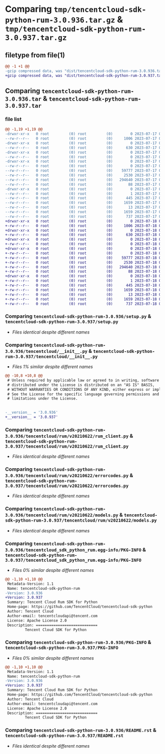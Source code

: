 # Comparing `tmp/tencentcloud-sdk-python-rum-3.0.936.tar.gz` & `tmp/tencentcloud-sdk-python-rum-3.0.937.tar.gz`

## filetype from file(1)

```diff
@@ -1 +1 @@
-gzip compressed data, was "dist/tencentcloud-sdk-python-rum-3.0.936.tar", last modified: Mon Jul 17 00:33:26 2023, max compression
+gzip compressed data, was "dist/tencentcloud-sdk-python-rum-3.0.937.tar", last modified: Tue Jul 18 00:29:27 2023, max compression
```

## Comparing `tencentcloud-sdk-python-rum-3.0.936.tar` & `tencentcloud-sdk-python-rum-3.0.937.tar`

### file list

```diff
@@ -1,19 +1,19 @@
-drwxr-xr-x   0 root         (0) root         (0)        0 2023-07-17 00:33:26.000000 tencentcloud-sdk-python-rum-3.0.936/
--rw-r--r--   0 root         (0) root         (0)     1006 2023-07-17 00:33:26.000000 tencentcloud-sdk-python-rum-3.0.936/setup.py
-drwxr-xr-x   0 root         (0) root         (0)        0 2023-07-17 00:33:26.000000 tencentcloud-sdk-python-rum-3.0.936/tencentcloud/
--rw-r--r--   0 root         (0) root         (0)      630 2023-07-17 00:33:26.000000 tencentcloud-sdk-python-rum-3.0.936/tencentcloud/__init__.py
-drwxr-xr-x   0 root         (0) root         (0)        0 2023-07-17 00:33:26.000000 tencentcloud-sdk-python-rum-3.0.936/tencentcloud/rum/
--rw-r--r--   0 root         (0) root         (0)        0 2023-07-17 00:33:26.000000 tencentcloud-sdk-python-rum-3.0.936/tencentcloud/rum/__init__.py
-drwxr-xr-x   0 root         (0) root         (0)        0 2023-07-17 00:33:26.000000 tencentcloud-sdk-python-rum-3.0.936/tencentcloud/rum/v20210622/
--rw-r--r--   0 root         (0) root         (0)        0 2023-07-17 00:33:26.000000 tencentcloud-sdk-python-rum-3.0.936/tencentcloud/rum/v20210622/__init__.py
--rw-r--r--   0 root         (0) root         (0)    59777 2023-07-17 00:33:26.000000 tencentcloud-sdk-python-rum-3.0.936/tencentcloud/rum/v20210622/rum_client.py
--rw-r--r--   0 root         (0) root         (0)     2530 2023-07-17 00:33:26.000000 tencentcloud-sdk-python-rum-3.0.936/tencentcloud/rum/v20210622/errorcodes.py
--rw-r--r--   0 root         (0) root         (0)   294640 2023-07-17 00:33:26.000000 tencentcloud-sdk-python-rum-3.0.936/tencentcloud/rum/v20210622/models.py
--rw-r--r--   0 root         (0) root         (0)       88 2023-07-17 00:33:26.000000 tencentcloud-sdk-python-rum-3.0.936/setup.cfg
-drwxr-xr-x   0 root         (0) root         (0)        0 2023-07-17 00:33:26.000000 tencentcloud-sdk-python-rum-3.0.936/tencentcloud_sdk_python_rum.egg-info/
--rw-r--r--   0 root         (0) root         (0)        1 2023-07-17 00:33:26.000000 tencentcloud-sdk-python-rum-3.0.936/tencentcloud_sdk_python_rum.egg-info/dependency_links.txt
--rw-r--r--   0 root         (0) root         (0)      445 2023-07-17 00:33:26.000000 tencentcloud-sdk-python-rum-3.0.936/tencentcloud_sdk_python_rum.egg-info/SOURCES.txt
--rw-r--r--   0 root         (0) root         (0)     1659 2023-07-17 00:33:26.000000 tencentcloud-sdk-python-rum-3.0.936/tencentcloud_sdk_python_rum.egg-info/PKG-INFO
--rw-r--r--   0 root         (0) root         (0)       13 2023-07-17 00:33:26.000000 tencentcloud-sdk-python-rum-3.0.936/tencentcloud_sdk_python_rum.egg-info/top_level.txt
--rw-r--r--   0 root         (0) root         (0)     1659 2023-07-17 00:33:26.000000 tencentcloud-sdk-python-rum-3.0.936/PKG-INFO
--rw-r--r--   0 root         (0) root         (0)      737 2023-07-17 00:33:26.000000 tencentcloud-sdk-python-rum-3.0.936/README.rst
+drwxr-xr-x   0 root         (0) root         (0)        0 2023-07-18 00:29:27.000000 tencentcloud-sdk-python-rum-3.0.937/
+-rw-r--r--   0 root         (0) root         (0)     1006 2023-07-18 00:29:27.000000 tencentcloud-sdk-python-rum-3.0.937/setup.py
+drwxr-xr-x   0 root         (0) root         (0)        0 2023-07-18 00:29:27.000000 tencentcloud-sdk-python-rum-3.0.937/tencentcloud/
+-rw-r--r--   0 root         (0) root         (0)      630 2023-07-18 00:29:27.000000 tencentcloud-sdk-python-rum-3.0.937/tencentcloud/__init__.py
+drwxr-xr-x   0 root         (0) root         (0)        0 2023-07-18 00:29:27.000000 tencentcloud-sdk-python-rum-3.0.937/tencentcloud/rum/
+-rw-r--r--   0 root         (0) root         (0)        0 2023-07-18 00:29:27.000000 tencentcloud-sdk-python-rum-3.0.937/tencentcloud/rum/__init__.py
+drwxr-xr-x   0 root         (0) root         (0)        0 2023-07-18 00:29:27.000000 tencentcloud-sdk-python-rum-3.0.937/tencentcloud/rum/v20210622/
+-rw-r--r--   0 root         (0) root         (0)        0 2023-07-18 00:29:27.000000 tencentcloud-sdk-python-rum-3.0.937/tencentcloud/rum/v20210622/__init__.py
+-rw-r--r--   0 root         (0) root         (0)    59777 2023-07-18 00:29:27.000000 tencentcloud-sdk-python-rum-3.0.937/tencentcloud/rum/v20210622/rum_client.py
+-rw-r--r--   0 root         (0) root         (0)     2530 2023-07-18 00:29:27.000000 tencentcloud-sdk-python-rum-3.0.937/tencentcloud/rum/v20210622/errorcodes.py
+-rw-r--r--   0 root         (0) root         (0)   294640 2023-07-18 00:29:27.000000 tencentcloud-sdk-python-rum-3.0.937/tencentcloud/rum/v20210622/models.py
+-rw-r--r--   0 root         (0) root         (0)       88 2023-07-18 00:29:27.000000 tencentcloud-sdk-python-rum-3.0.937/setup.cfg
+drwxr-xr-x   0 root         (0) root         (0)        0 2023-07-18 00:29:27.000000 tencentcloud-sdk-python-rum-3.0.937/tencentcloud_sdk_python_rum.egg-info/
+-rw-r--r--   0 root         (0) root         (0)        1 2023-07-18 00:29:27.000000 tencentcloud-sdk-python-rum-3.0.937/tencentcloud_sdk_python_rum.egg-info/dependency_links.txt
+-rw-r--r--   0 root         (0) root         (0)      445 2023-07-18 00:29:27.000000 tencentcloud-sdk-python-rum-3.0.937/tencentcloud_sdk_python_rum.egg-info/SOURCES.txt
+-rw-r--r--   0 root         (0) root         (0)     1659 2023-07-18 00:29:27.000000 tencentcloud-sdk-python-rum-3.0.937/tencentcloud_sdk_python_rum.egg-info/PKG-INFO
+-rw-r--r--   0 root         (0) root         (0)       13 2023-07-18 00:29:27.000000 tencentcloud-sdk-python-rum-3.0.937/tencentcloud_sdk_python_rum.egg-info/top_level.txt
+-rw-r--r--   0 root         (0) root         (0)     1659 2023-07-18 00:29:27.000000 tencentcloud-sdk-python-rum-3.0.937/PKG-INFO
+-rw-r--r--   0 root         (0) root         (0)      737 2023-07-18 00:29:27.000000 tencentcloud-sdk-python-rum-3.0.937/README.rst
```

### Comparing `tencentcloud-sdk-python-rum-3.0.936/setup.py` & `tencentcloud-sdk-python-rum-3.0.937/setup.py`

 * *Files identical despite different names*

### Comparing `tencentcloud-sdk-python-rum-3.0.936/tencentcloud/__init__.py` & `tencentcloud-sdk-python-rum-3.0.937/tencentcloud/__init__.py`

 * *Files 1% similar despite different names*

```diff
@@ -10,8 +10,8 @@
 # Unless required by applicable law or agreed to in writing, software
 # distributed under the License is distributed on an "AS IS" BASIS,
 # WITHOUT WARRANTIES OR CONDITIONS OF ANY KIND, either express or implied.
 # See the License for the specific language governing permissions and
 # limitations under the License.
 
 
-__version__ = '3.0.936'
+__version__ = '3.0.937'
```

### Comparing `tencentcloud-sdk-python-rum-3.0.936/tencentcloud/rum/v20210622/rum_client.py` & `tencentcloud-sdk-python-rum-3.0.937/tencentcloud/rum/v20210622/rum_client.py`

 * *Files identical despite different names*

### Comparing `tencentcloud-sdk-python-rum-3.0.936/tencentcloud/rum/v20210622/errorcodes.py` & `tencentcloud-sdk-python-rum-3.0.937/tencentcloud/rum/v20210622/errorcodes.py`

 * *Files identical despite different names*

### Comparing `tencentcloud-sdk-python-rum-3.0.936/tencentcloud/rum/v20210622/models.py` & `tencentcloud-sdk-python-rum-3.0.937/tencentcloud/rum/v20210622/models.py`

 * *Files identical despite different names*

### Comparing `tencentcloud-sdk-python-rum-3.0.936/tencentcloud_sdk_python_rum.egg-info/PKG-INFO` & `tencentcloud-sdk-python-rum-3.0.937/tencentcloud_sdk_python_rum.egg-info/PKG-INFO`

 * *Files 0% similar despite different names*

```diff
@@ -1,10 +1,10 @@
 Metadata-Version: 1.1
 Name: tencentcloud-sdk-python-rum
-Version: 3.0.936
+Version: 3.0.937
 Summary: Tencent Cloud Rum SDK for Python
 Home-page: https://github.com/TencentCloud/tencentcloud-sdk-python
 Author: Tencent Cloud
 Author-email: tencentcloudapi@tencent.com
 License: Apache License 2.0
 Description: ============================
         Tencent Cloud SDK for Python
```

### Comparing `tencentcloud-sdk-python-rum-3.0.936/PKG-INFO` & `tencentcloud-sdk-python-rum-3.0.937/PKG-INFO`

 * *Files 0% similar despite different names*

```diff
@@ -1,10 +1,10 @@
 Metadata-Version: 1.1
 Name: tencentcloud-sdk-python-rum
-Version: 3.0.936
+Version: 3.0.937
 Summary: Tencent Cloud Rum SDK for Python
 Home-page: https://github.com/TencentCloud/tencentcloud-sdk-python
 Author: Tencent Cloud
 Author-email: tencentcloudapi@tencent.com
 License: Apache License 2.0
 Description: ============================
         Tencent Cloud SDK for Python
```

### Comparing `tencentcloud-sdk-python-rum-3.0.936/README.rst` & `tencentcloud-sdk-python-rum-3.0.937/README.rst`

 * *Files identical despite different names*

